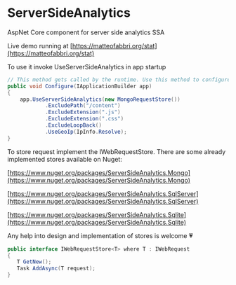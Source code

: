 # ServerSideAnalytics
AspNet Core component for server side analytics SSA

Live demo running at [https://matteofabbri.org/stat](https://matteofabbri.org/stat)

To use it invoke UseServerSideAnalytics in app startup

```csharp
// This method gets called by the runtime. Use this method to configure the HTTP request pipeline.
public void Configure(IApplicationBuilder app)
{
    app.UseServerSideAnalytics(new MongoRequestStore())
            .ExcludePath("/content")
            .ExcludeExtension(".js")
            .ExcludeExtension(".css")
            .ExcludeLoopBack()
            .UseGeoIp(IpInfo.Resolve);
}
```

To store request implement the IWebRequestStore.
There are some already implemented stores available on Nuget:

[https://www.nuget.org/packages/ServerSideAnalytics.Mongo](https://www.nuget.org/packages/ServerSideAnalytics.Mongo)

[https://www.nuget.org/packages/ServerSideAnalytics.SqlServer](https://www.nuget.org/packages/ServerSideAnalytics.SqlServer)

[https://www.nuget.org/packages/ServerSideAnalytics.Sqlite](https://www.nuget.org/packages/ServerSideAnalytics.Sqlite)


Any help into design and implementation of stores is welcome 💗

```csharp
public interface IWebRequestStore<T> where T : IWebRequest
{
   T GetNew();
   Task AddAsync(T request);
}
```


